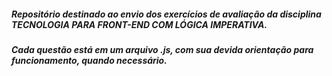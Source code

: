 ##### Repositório destinado ao envio dos exercícios de avaliação da disciplina TECNOLOGIA PARA FRONT-END COM LÓGICA IMPERATIVA.
##### Cada questão está em um arquivo .js, com sua devida orientação para funcionamento, quando necessário.
